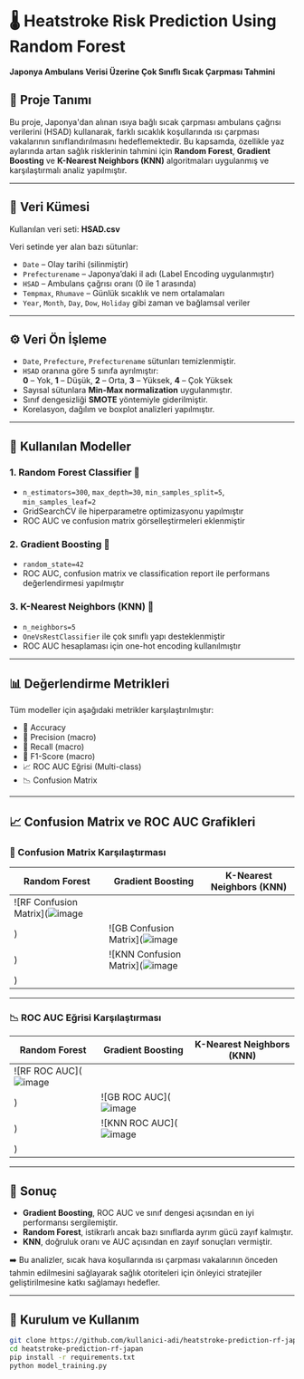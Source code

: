 # 🌡️ Heatstroke Risk Prediction Using Random Forest  
**Japonya Ambulans Verisi Üzerine Çok Sınıflı Sıcak Çarpması Tahmini**

## 📌 Proje Tanımı

Bu proje, Japonya'dan alınan ısıya bağlı sıcak çarpması ambulans çağrısı verilerini (HSAD) kullanarak, farklı sıcaklık koşullarında ısı çarpması vakalarının sınıflandırılmasını hedeflemektedir. Bu kapsamda, özellikle yaz aylarında artan sağlık risklerinin tahmini için **Random Forest**, **Gradient Boosting** ve **K-Nearest Neighbors (KNN)** algoritmaları uygulanmış ve karşılaştırmalı analiz yapılmıştır.

---

## 📁 Veri Kümesi

Kullanılan veri seti: **HSAD.csv**

Veri setinde yer alan bazı sütunlar:

- `Date` – Olay tarihi (silinmiştir)
- `Prefecturename` – Japonya’daki il adı (Label Encoding uygulanmıştır)
- `HSAD` – Ambulans çağrısı oranı (0 ile 1 arasında)
- `Tempmax`, `Rhumave` – Günlük sıcaklık ve nem ortalamaları
- `Year`, `Month`, `Day`, `Dow`, `Holiday` gibi zaman ve bağlamsal veriler

---

## ⚙️ Veri Ön İşleme

- `Date`, `Prefecture`, `Prefecturename` sütunları temizlenmiştir.
- `HSAD` oranına göre 5 sınıfa ayrılmıştır:  
  **0** – Yok, **1** – Düşük, **2** – Orta, **3** – Yüksek, **4** – Çok Yüksek
- Sayısal sütunlara **Min-Max normalization** uygulanmıştır.
- Sınıf dengesizliği **SMOTE** yöntemiyle giderilmiştir.
- Korelasyon, dağılım ve boxplot analizleri yapılmıştır.

---

## 🤖 Kullanılan Modeller

### 1. Random Forest Classifier 🌲
- `n_estimators=300`, `max_depth=30`, `min_samples_split=5`, `min_samples_leaf=2`
- GridSearchCV ile hiperparametre optimizasyonu yapılmıştır
- ROC AUC ve confusion matrix görselleştirmeleri eklenmiştir

### 2. Gradient Boosting 🌄
- `random_state=42`
- ROC AUC, confusion matrix ve classification report ile performans değerlendirmesi yapılmıştır

### 3. K-Nearest Neighbors (KNN) 📍
- `n_neighbors=5`
- `OneVsRestClassifier` ile çok sınıflı yapı desteklenmiştir
- ROC AUC hesaplaması için one-hot encoding kullanılmıştır

---

## 📊 Değerlendirme Metrikleri

Tüm modeller için aşağıdaki metrikler karşılaştırılmıştır:

- 🎯 Accuracy
- 🎯 Precision (macro)
- 🎯 Recall (macro)
- 🎯 F1-Score (macro)
- 📈 ROC AUC Eğrisi (Multi-class)
- 📉 Confusion Matrix

---

## 📈 Confusion Matrix ve ROC AUC Grafikleri 

### 🎯 Confusion Matrix Karşılaştırması

| Random Forest | Gradient Boosting | K-Nearest Neighbors (KNN) |
|---------------|-------------------|----------------------------|
| ![RF Confusion Matrix](![image](https://github.com/user-attachments/assets/ccdefd2f-4853-4446-9fd3-c5d481340994)
) | ![GB Confusion Matrix](![image](https://github.com/user-attachments/assets/246b4d3d-b3d8-48c3-bfec-e59af9b2a7d9)
) | ![KNN Confusion Matrix](![image](https://github.com/user-attachments/assets/ad3a3bac-fd7a-42a0-ac07-f43f5d7d3179)
) |

---

### 📉 ROC AUC Eğrisi Karşılaştırması

| Random Forest | Gradient Boosting | K-Nearest Neighbors (KNN) |
|---------------|-------------------|----------------------------|
| ![RF ROC AUC](![image](https://github.com/user-attachments/assets/e1cbc09a-ae95-41e6-abb9-a692cf4a8546)
) | ![GB ROC AUC](![image](https://github.com/user-attachments/assets/bbf6a7e1-dd30-4af5-a635-4f6118ce99f9)
) | ![KNN ROC AUC](![image](https://github.com/user-attachments/assets/03b076ff-4b84-4e03-8ea5-570d466a2100)
) |


---

## 🧠 Sonuç

- **Gradient Boosting**, ROC AUC ve sınıf dengesi açısından en iyi performansı sergilemiştir.
- **Random Forest**, istikrarlı ancak bazı sınıflarda ayrım gücü zayıf kalmıştır.
- **KNN**, doğruluk oranı ve AUC açısından en zayıf sonuçları vermiştir.

➡️ Bu analizler, sıcak hava koşullarında ısı çarpması vakalarının önceden tahmin edilmesini sağlayarak sağlık otoriteleri için önleyici stratejiler geliştirilmesine katkı sağlamayı hedefler.

---

## 💾 Kurulum ve Kullanım

```bash
git clone https://github.com/kullanici-adi/heatstroke-prediction-rf-japan.git
cd heatstroke-prediction-rf-japan
pip install -r requirements.txt
python model_training.py
